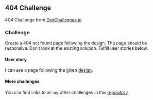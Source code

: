## 404 Challenge

404 Challenge from [DevChallenges.io]

### Challenge

Create a 404 not found page following the design. The page should be responsive. Don’t look at the existing solution. Fulfill user stories below.

#### User story

I can see a page following the given [design].

#### More challenges

You can find links to all my other challenges in this [repository].

[devchallenges.io]: https://devchallenges.io
[design]: https://www.figma.com/file/QeKWLNhB13zDjJzqR22TKE/404-page-challenge
[repository]: https://github.com/thinkverse/devchallenges
